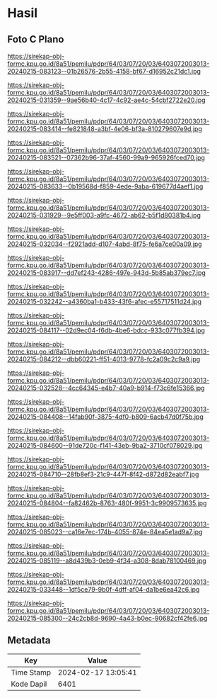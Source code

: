# Hasil

## Foto C Plano

https://sirekap-obj-formc.kpu.go.id/8a51/pemilu/pdpr/64/03/07/20/03/6403072003013-20240215-083123--01b26576-2b55-4158-bf67-d16952c21dc1.jpg

https://sirekap-obj-formc.kpu.go.id/8a51/pemilu/pdpr/64/03/07/20/03/6403072003013-20240215-031359--9ae56b40-4c17-4c92-ae4c-54cbf2722e20.jpg

https://sirekap-obj-formc.kpu.go.id/8a51/pemilu/pdpr/64/03/07/20/03/6403072003013-20240215-083414--fe821848-a3bf-4e06-bf3a-810279607e9d.jpg

https://sirekap-obj-formc.kpu.go.id/8a51/pemilu/pdpr/64/03/07/20/03/6403072003013-20240215-083521--07362b96-37af-4560-99a9-965926fced70.jpg

https://sirekap-obj-formc.kpu.go.id/8a51/pemilu/pdpr/64/03/07/20/03/6403072003013-20240215-083633--0b19568d-f859-4ede-9aba-619677d4aef1.jpg

https://sirekap-obj-formc.kpu.go.id/8a51/pemilu/pdpr/64/03/07/20/03/6403072003013-20240215-031929--9e5ff003-a9fc-4672-ab62-b5f1d80381b4.jpg

https://sirekap-obj-formc.kpu.go.id/8a51/pemilu/pdpr/64/03/07/20/03/6403072003013-20240215-032034--f2921add-d107-4abd-8f75-fe6a7ce00a09.jpg

https://sirekap-obj-formc.kpu.go.id/8a51/pemilu/pdpr/64/03/07/20/03/6403072003013-20240215-083917--dd7ef243-4286-497e-943d-5b85ab379ec7.jpg

https://sirekap-obj-formc.kpu.go.id/8a51/pemilu/pdpr/64/03/07/20/03/6403072003013-20240215-032242--a4360ba1-b433-43f6-afec-e55717511d24.jpg

https://sirekap-obj-formc.kpu.go.id/8a51/pemilu/pdpr/64/03/07/20/03/6403072003013-20240215-084117--02d9ec04-f6db-4be6-bdcc-933c077fb394.jpg

https://sirekap-obj-formc.kpu.go.id/8a51/pemilu/pdpr/64/03/07/20/03/6403072003013-20240215-084212--dbb60221-ff51-4013-9778-fc2a09c2c9a9.jpg

https://sirekap-obj-formc.kpu.go.id/8a51/pemilu/pdpr/64/03/07/20/03/6403072003013-20240215-032528--4cc64345-e4b7-40a9-b914-f73c6fe15366.jpg

https://sirekap-obj-formc.kpu.go.id/8a51/pemilu/pdpr/64/03/07/20/03/6403072003013-20240215-084408--14fab90f-3875-4df0-b809-6acb47d0f75b.jpg

https://sirekap-obj-formc.kpu.go.id/8a51/pemilu/pdpr/64/03/07/20/03/6403072003013-20240215-084600--91de720c-f141-43eb-9ba2-3710cf078029.jpg

https://sirekap-obj-formc.kpu.go.id/8a51/pemilu/pdpr/64/03/07/20/03/6403072003013-20240215-084710--28fb8ef3-21c9-447f-8f42-d872d82eabf7.jpg

https://sirekap-obj-formc.kpu.go.id/8a51/pemilu/pdpr/64/03/07/20/03/6403072003013-20240215-084804--fa82462b-8763-480f-9951-3c9909573635.jpg

https://sirekap-obj-formc.kpu.go.id/8a51/pemilu/pdpr/64/03/07/20/03/6403072003013-20240215-085023--ca16e7ec-174b-4055-874e-84ea5e1ad9a7.jpg

https://sirekap-obj-formc.kpu.go.id/8a51/pemilu/pdpr/64/03/07/20/03/6403072003013-20240215-085119--a8d439b3-0eb9-4f34-a308-8dab78100469.jpg

https://sirekap-obj-formc.kpu.go.id/8a51/pemilu/pdpr/64/03/07/20/03/6403072003013-20240215-033448--1df5ce79-9b0f-4dff-af04-da1be6ea42c6.jpg

https://sirekap-obj-formc.kpu.go.id/8a51/pemilu/pdpr/64/03/07/20/03/6403072003013-20240215-085300--24c2cb8d-9690-4a43-b0ec-90682cf42fe6.jpg


## Metadata

| Key        | Value               |
| ---------- | ------------------- |
| Time Stamp | 2024-02-17 13:05:41 |
| Kode Dapil | 6401                |



